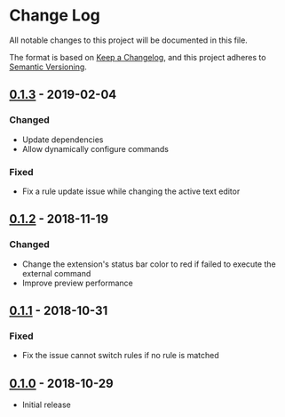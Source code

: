# Change Log
All notable changes to this project will be documented in this file.

The format is based on [Keep a Changelog](https://keepachangelog.com/en/1.0.0/),
and this project adheres to [Semantic Versioning](https://semver.org/spec/v2.0.0.html).

## [0.1.3] - 2019-02-04
### Changed
- Update dependencies
- Allow dynamically configure commands

### Fixed
- Fix a rule update issue while changing the active text editor

## [0.1.2] - 2018-11-19
### Changed
- Change the extension's status bar color to red if failed to execute the external command
- Improve preview performance

## [0.1.1] - 2018-10-31
### Fixed
- Fix the issue cannot switch rules if no rule is matched

## [0.1.0] - 2018-10-29
- Initial release

[Unreleased]: https://github.com/eugnma/vscode-customizable-preview/compare/v0.1.3...HEAD
[0.1.3]: https://github.com/eugnma/vscode-customizable-preview/compare/v0.1.2...v0.1.3
[0.1.2]: https://github.com/eugnma/vscode-customizable-preview/compare/v0.1.1...v0.1.2
[0.1.1]: https://github.com/eugnma/vscode-customizable-preview/compare/v0.1.0...v0.1.1
[0.1.0]: https://github.com/eugnma/vscode-customizable-preview/compare/cd56fe3...v0.1.0